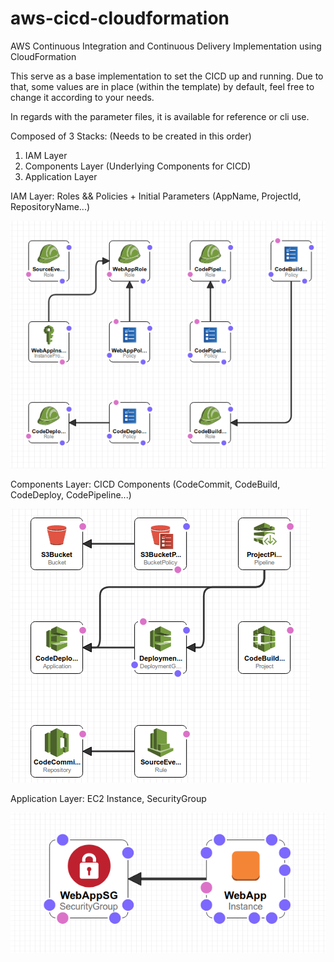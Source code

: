 # aws-cicd-cloudformation
AWS Continuous Integration and Continuous Delivery Implementation using CloudFormation

This serve as a base implementation to set the CICD up and running. Due to that, some values are in place (within the template) by default, feel free to change it according to your needs. 

In regards with the parameter files, it is available for reference or cli use. 

Composed of 3 Stacks: (Needs to be created in this order)
1. IAM Layer
2. Components Layer (Underlying Components for CICD)
3. Application Layer 

IAM Layer: Roles && Policies + Initial Parameters (AppName, ProjectId, RepositoryName...)

![alt text](https://github.com/codeyasam/aws-cicd-cloudformation/blob/master/iam_layer.png)

Components Layer: CICD Components (CodeCommit, CodeBuild, CodeDeploy, CodePipeline...)

![alt text](https://github.com/codeyasam/aws-cicd-cloudformation/blob/master/components_layer.png)

Application Layer: EC2 Instance, SecurityGroup

![alt_text](https://github.com/codeyasam/aws-cicd-cloudformation/blob/master/application_layer.png)
